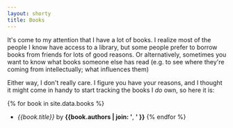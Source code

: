 ```yaml
---
layout: shorty
title: Books
---
```

It's come to my attention that I have a lot of books.
I realize most of the people I know have access to a library,
but some people prefer to borrow books from friends for lots of good reasons.
Or alternatively, sometimes you want to know what books someone else has read
(e.g. to see where they're coming from intellectually; what influences them)

Either way, I don't really care. I figure you have your reasons,
and I thought it might come in handy to start tracking the books I *do* own,
so here it is:

{% for book in site.data.books %}
  - *{{book.title}}* by **{{book.authors | join: '**, **' }}**
{% endfor %}